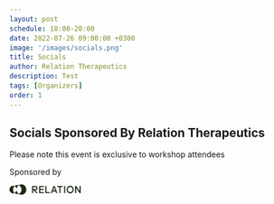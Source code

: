 ```yaml
---
layout: post
schedule: 18:00-20:00
date: 2022-07-26 09:00:00 +0300
image: '/images/socials.png'
title: Socials
author: Relation Therapeutics
description: Test
tags: [Organizers]
order: 1
---
```


## Socials Sponsored By Relation Therapeutics
Please note this event is exclusive to workshop attendees


Sponsored by


<img src="/images/relation_logo.png" width="25%"/> 